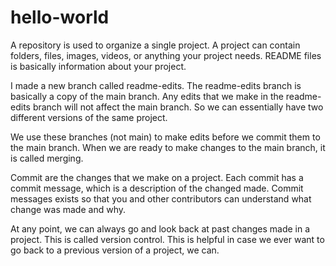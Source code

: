 # hello-world
A repository is used to organize a single project.
A project can contain folders, files, images, videos, or anything your project needs.
README files is basically information about your project.

I made a new branch called readme-edits.
The readme-edits branch is basically a copy of the main branch.
Any edits that we make in the readme-edits branch will not affect the main branch.
So we can essentially have two different versions of the same project.

We use these branches (not main) to make edits before we commit them to the main branch.
When we are ready to make changes to the main branch, it is called merging.

Commit are the changes that we make on a project.
Each commit has a commit message, which is a description of the changed made.
Commit messages exists so that you and other contributors can understand what change was made and why.

At any point, we can always go and look back at past changes made in a project.
This is called version control.
This is helpful in case we ever want to go back to a previous version of a project, we can.

